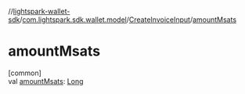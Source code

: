 //[lightspark-wallet-sdk](../../../index.md)/[com.lightspark.sdk.wallet.model](../index.md)/[CreateInvoiceInput](index.md)/[amountMsats](amount-msats.md)

# amountMsats

[common]\
val [amountMsats](amount-msats.md): [Long](https://kotlinlang.org/api/latest/jvm/stdlib/kotlin/-long/index.html)
